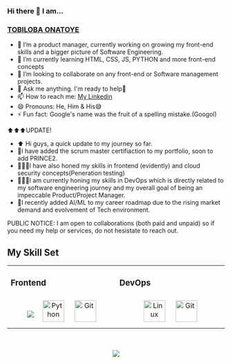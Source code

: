 ### Hi there 👋 I am...
### <a href="https://github.com/onatoyepelumi">TOBILOBA ONATOYE</a>

- 🔭 I’m a product manager, currently working on growing my front-end skills and a bigger picture of Software Engineering.
- 🌱 I’m currently learning HTML, CSS, JS, PYTHON and more front-end concepts
- 👯 I’m looking to collaborate on any front-end or Software management projects.
- 💬 Ask me anything. I'm ready to help💯
- 📫 How to reach me: <a href="https://www.linkedin.com/in/oluwapelumi-tobiloba-onatoye-56248813b/">My Linkedin</a>
- 😄 Pronouns: He, Him & His😅
- ⚡ Fun fact: Google's name was the fruit of a spelling mistake.(Googol)


⬆️⬆️⬆️UPDATE!


- ⬆️ Hi guys, a quick update to my journey so far.
- 🪪I have added the scrum master certifiaction to my portfolio, soon to add PRINCE2.
- 👨🏽‍🔬I have also honed my skills in frontend (evidently) and cloud security concepts(Peneration testing)
- 👨🏾‍💻I am currently honing my skills in DevOps which is directly related to my software engineering journey and my overall goal of being an impeccable Product/Project Manager.
- 🔖I recently added AI/ML to my career roadmap due to the rising market demand and evolvement of Tech environment.


PUBLIC NOTICE: I am open to collaborations (both paid and unpaid) so if you need my help or services, do not hesistate to reach out.
  

## My Skill Set  
<table><tr><td valign="top" width="33%">

### Frontend  
<div align="center">    
  <a href="https://www.javascript.com/" target="_blank"><img style="margin: 10px" src="https://profilinator.rishav.dev/skills-assets/javascript-original.svg" 
  <a href="https://www.python.org/" target="_blank"><img style="margin: 10px" src="https://profilinator.rishav.dev/skills-assets/python-original.svg" alt="Python" height="50" /></a>  
  <a href="https://github.com/" target="_blank"><img style="margin: 10px" src="https://profilinator.rishav.dev/skills-assets/git-scm-icon.svg" alt="Git" height="50" /></a>   
</td><td valign="top" width="33%">



### DevOps  
<div align="center">  
  <a href="https://www.linux.org/" target="_blank"><img style="margin: 10px" src="https://profilinator.rishav.dev/skills-assets/linux-original.svg" alt="Linux" height="50" /></a>  
  <a href="https://github.com/" target="_blank"><img style="margin: 10px" src="https://profilinator.rishav.dev/skills-assets/git-scm-icon.svg" alt="Git" height="50" /></a>  
</div>

</td></tr>
</table>  
<br/>   
<br/>  

<div align="center">
   <img src="https://komarev.com/ghpvc/?username=onatoyepelumi&&style=flat-square" align="center" />
</div>  
